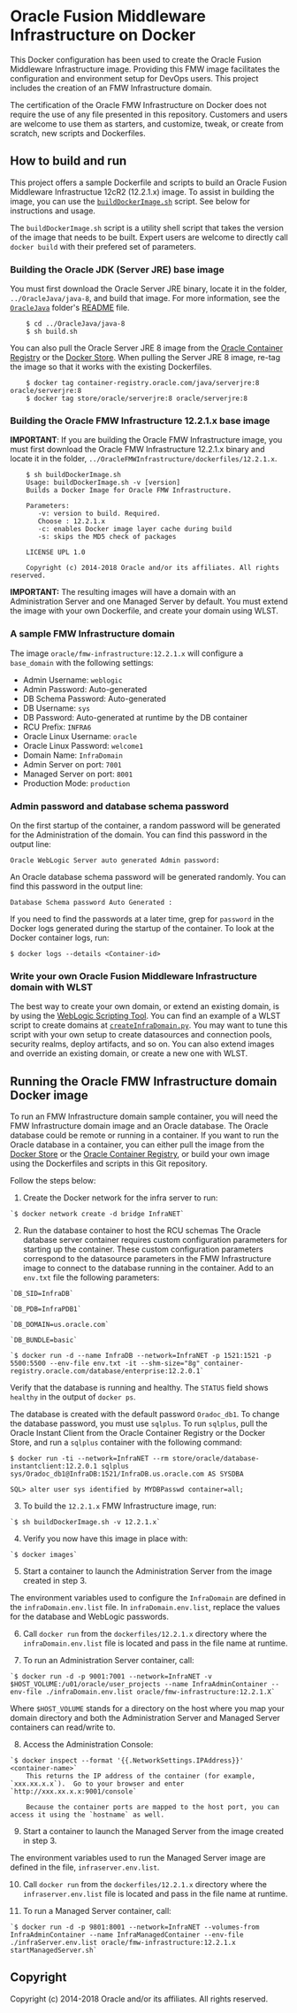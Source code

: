 Oracle Fusion Middleware Infrastructure on Docker
=================================================
This Docker configuration has been used to create the Oracle Fusion Middleware Infrastructure image. Providing this FMW image facilitates the configuration and environment setup for DevOps users. This project includes the creation of an  FMW Infrastructure domain.

The certification of the Oracle FMW Infrastructure on Docker does not require the use of any file presented in this repository. Customers and users are welcome to use them as starters, and customize, tweak, or create from scratch, new scripts and Dockerfiles.

## How to build and run
This project offers a sample Dockerfile and scripts to build an Oracle Fusion Middleware Infrastructue 12cR2 (12.2.1.x) image. To assist in building the image, you can use the [`buildDockerImage.sh`](dockerfiles/buildDockerImage.sh) script. See below for instructions and usage.

The `buildDockerImage.sh` script is a utility shell script that takes the version of the image that needs to be built. Expert users are welcome to directly call `docker build` with their prefered set of parameters.

### Building the Oracle JDK (Server JRE) base image
You must first download the Oracle Server JRE binary, locate it in the folder, `../OracleJava/java-8`, and build that image. For more information, see the [`OracleJava`](../OracleJava) folder's [README](../OracleJava/README.md) file.

        $ cd ../OracleJava/java-8
        $ sh build.sh

You can also pull the Oracle Server JRE 8 image from the [Oracle Container Registry](https://container-registry.oracle.com) or the [Docker Store](https://store.docker.com/images/oracle-serverjre-8). When pulling the Server JRE 8 image, re-tag the image so that it works with the existing Dockerfiles.

        $ docker tag container-registry.oracle.com/java/serverjre:8 oracle/serverjre:8
        $ docker tag store/oracle/serverjre:8 oracle/serverjre:8

### Building the Oracle FMW Infrastructure 12.2.1.x base image
**IMPORTANT**: If you are building the Oracle FMW Infrastructure image, you must first download the Oracle FMW Infrastructure 12.2.1.x binary and locate it in the folder, `../OracleFMWInfrastructure/dockerfiles/12.2.1.x`.

        $ sh buildDockerImage.sh
        Usage: buildDockerImage.sh -v [version]
        Builds a Docker Image for Oracle FMW Infrastructure.

        Parameters:
           -v: version to build. Required.
           Choose : 12.2.1.x
           -c: enables Docker image layer cache during build
           -s: skips the MD5 check of packages

        LICENSE UPL 1.0

        Copyright (c) 2014-2018 Oracle and/or its affiliates. All rights reserved.

**IMPORTANT:** The resulting images will have a domain with an Administration Server and one Managed Server by default. You must extend the image with your own Dockerfile, and create your domain using WLST.


### A sample FMW Infrastructure domain
The image `oracle/fmw-infrastructure:12.2.1.x` will configure a `base_domain` with the following settings:

 * Admin Username: `weblogic`
 * Admin Password: Auto-generated
 * DB Schema Password: Auto-generated
 * DB Username: `sys`
 * DB Password: Auto-generated at runtime by the DB container
 * RCU Prefix: `INFRA6`
 * Oracle Linux Username: `oracle`
 * Oracle Linux Password: `welcome1`
 * Domain Name: `InfraDomain`
 * Admin Server on port: `7001`
 * Managed Server on port: `8001`
 * Production Mode: `production`


### Admin password and database schema password

On the first startup of the container, a random password will be generated for the Administration of the domain. You can find this password in the output line:

`Oracle WebLogic Server auto generated Admin password:`

An Oracle database schema password will be generated randomly. You can find this password in the output line:

`Database Schema password Auto Generated :`

If you need to find the passwords at a later time, grep for `password` in the Docker logs generated during the startup of the  container.  To look at the Docker container logs, run:

	$ docker logs --details <Container-id>

### Write your own Oracle Fusion Middleware Infrastructure domain with WLST
The best way to create your own domain, or extend an existing domain, is by using the [WebLogic Scripting Tool](https://docs.oracle.com/middleware/1221/cross/wlsttasks.htm). You can find an example of a WLST script to create domains at [`createInfraDomain.py`](dockerfiles/12.2.1.x/container-scripts/createInfraDomain.py). You may want to tune this script with your own setup to create datasources and connection pools, security realms, deploy artifacts, and so on. You can also extend images and override an existing domain, or create a new one with WLST.

## Running the Oracle FMW Infrastructure domain Docker image
To run an FMW Infrastructure domain sample container, you will need the FMW Infrastructure domain image and an Oracle database. The Oracle database could be remote or running in a container. If you want to run the Oracle database in a container, you can either pull the image from the [Docker Store](https://store.docker.com/images/oracle-database-enterprise-edition) or the [Oracle Container Registry](https://container-registry.oracle.com), or build your own image using the Dockerfiles and scripts in this Git repository.

Follow the steps below:

  1. Create the Docker network for the infra server to run:

	`$ docker network create -d bridge InfraNET`

  2. Run the database container to host the RCU schemas
     The Oracle database server container requires custom configuration parameters for starting up the container. These custom configuration parameters correspond to the datasource parameters in the FMW Infrastructure image to connect to the database running in the container. Add to an `env.txt` file the following parameters:

	`DB_SID=InfraDB`

	`DB_PDB=InfraPDB1`

	`DB_DOMAIN=us.oracle.com`

	`DB_BUNDLE=basic`

	`$ docker run -d --name InfraDB --network=InfraNET -p 1521:1521 -p 5500:5500 --env-file env.txt -it --shm-size="8g" container-registry.oracle.com/database/enterprise:12.2.0.1`


Verify that the database is running and healthy. The `STATUS` field shows `healthy` in the output of `docker ps`.

The database is created with the default password `Oradoc_db1`. To change the database password, you must use `sqlplus`.  To run `sqlplus`, pull the Oracle Instant Client from the Oracle Container Registry or the Docker Store, and run a `sqlplus` container with the following command:

	$ docker run -ti --network=InfraNET --rm store/oracle/database-instantclient:12.2.0.1 sqlplus sys/Oradoc_db1@InfraDB:1521/InfraDB.us.oracle.com AS SYSDBA

	SQL> alter user sys identified by MYDBPasswd container=all;


  3. To build the `12.2.1.x` FMW Infrastructure image, run:

	`$ sh buildDockerImage.sh -v 12.2.1.x`

  4. Verify you now have this image in place with:

	`$ docker images`

  5. Start a container to launch the Administration Server from the image created in step 3.

  The environment variables used to configure the `InfraDomain` are defined in the `infraDomain.env.list` file. In `infraDomain.env.list`, replace the values for the database and WebLogic passwords.

  6. Call `docker run` from the `dockerfiles/12.2.1.x` directory where the `infraDomain.env.list` file is located and pass in the file name at runtime.

  7. To run an Administration Server container, call:

	`$ docker run -d -p 9001:7001 --network=InfraNET -v $HOST_VOLUME:/u01/oracle/user_projects --name InfraAdminContainer --env-file ./infraDomain.env.list oracle/fmw-infrastructure:12.2.1.X`

  Where `$HOST_VOLUME` stands for a directory on the host where you map your domain directory and both the Administration Server and Managed Server containers can read/write to.

  8. Access the Administration Console:

	`$ docker inspect --format '{{.NetworkSettings.IPAddress}}' <container-name>`
        This returns the IP address of the container (for example, `xxx.xx.x.x`).  Go to your browser and enter `http://xxx.xx.x.x:9001/console`

        Because the container ports are mapped to the host port, you can access it using the `hostname` as well.

  9. Start a container to launch the Managed Server from the image created in step 3.

  The environment variables used to run the Managed Server image are defined in the file, `infraserver.env.list`.

  10. Call `docker run` from the `dockerfiles/12.2.1.x` directory where the `infraserver.env.list` file is located and pass in the file name at runtime.

  11. To run a Managed Server container, call:

	`$ docker run -d -p 9801:8001 --network=InfraNET --volumes-from InfraAdminContainer --name InfraManagedContainer --env-file ./infraServer.env.list oracle/fmw-infrastructure:12.2.1.x startManagedServer.sh`

## Copyright
Copyright (c) 2014-2018 Oracle and/or its affiliates. All rights reserved.
